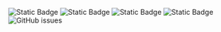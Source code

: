![Static Badge](https://img.shields.io/badge/blacklists-61-000000) ![Static Badge](https://img.shields.io/badge/blacklisted-2995668-cc0000) ![Static Badge](https://img.shields.io/badge/whitelisted-2251-00CC00) ![Static Badge](https://img.shields.io/badge/streaming_blacklist-28107-000000) ![GitHub issues](https://img.shields.io/github/issues/fabriziosalmi/blacklists)
